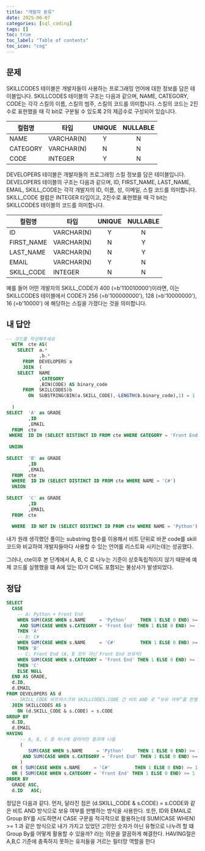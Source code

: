 ```yaml
---
title: "개발자 분류"
date: 2025-06-07
categories: [sql_coding]
tags: []
toc: true
toc_label: "Table of contents"
toc_icon: "cog"
---
```


## 문제


SKILLCODES 테이블은 개발자들이 사용하는 프로그래밍 언어에 대한 정보를 담은 테이블입니다. SKILLCODES 테이블의 구조는 다음과 같으며, NAME, CATEGORY, CODE는 각각 스킬의 이름, 스킬의 범주, 스킬의 코드를 의미합니다. 스킬의 코드는 2진수로 표현했을 때 각 bit로 구분될 수 있도록 2의 제곱수로 구성되어 있습니다.

| 컬럼명    | 타입         | UNIQUE | NULLABLE |
| --------- | ------------ | :----: | :------: |
| NAME      | VARCHAR(N)   |   Y    |    N     |
| CATEGORY  | VARCHAR(N)   |   N    |    N     |
| CODE      | INTEGER      |   Y    |    N     |

DEVELOPERS 테이블은 개발자들의 프로그래밍 스킬 정보를 담은 테이블입니다. DEVELOPERS 테이블의 구조는 다음과 같으며, ID, FIRST_NAME, LAST_NAME, EMAIL, SKILL_CODE는 각각 개발자의 ID, 이름, 성, 이메일, 스킬 코드를 의미합니다. SKILL_CODE 컬럼은 INTEGER 타입이고, 2진수로 표현했을 때 각 bit는 SKILLCODES 테이블의 코드를 의미합니다.

| 컬럼명     | 타입         | UNIQUE | NULLABLE |
| ---------- | ------------ | :----: | :------: |
| ID         | VARCHAR(N)   |   Y    |    N     |
| FIRST_NAME | VARCHAR(N)   |   N    |    Y     |
| LAST_NAME  | VARCHAR(N)   |   N    |    Y     |
| EMAIL      | VARCHAR(N)   |   Y    |    N     |
| SKILL_CODE | INTEGER      |   N    |    N     |


예를 들어 어떤 개발자의 SKILL_CODE가 400 (=b'110010000')이라면, 이는 SKILLCODES 테이블에서 CODE가 256 (=b'100000000'), 128 (=b'10000000'), 16 (=b'10000') 에 해당하는 스킬을 가졌다는 것을 의미합니다.

## 내 답안

~~~sql
-- 코드를 작성해주세요
  WITH  cte AS(
    SELECT  a.*
            ,b.*
      FROM  DEVELOPERS a
      JOIN  (
    SELECT  NAME
            ,CATEGORY
            ,BIN(CODE) AS binary_code
      FROM  SKILLCODES)b
        ON  SUBSTRING(BIN(a.SKILL_CODE),-LENGTH(b.binary_code),1) = 1
            
  )
SELECT  'A' as GRADE
        ,ID
        ,EMAIL
  FROM  cte
 WHERE  ID IN (SELECT DISTINCT ID FROM cte WHERE CATEGORY = 'Front End') and ID IN (SELECT DISTINCT ID FROM cte WHERE NAME = 'Python')
 
 UNION
     
SELECT  'B' as GRADE
        ,ID
        ,EMAIL
  FROM  cte
  WHERE  ID IN (SELECT DISTINCT ID FROM cte WHERE NAME = 'C#')
  UNION
      
SELECT  'C' as GRADE
        ,ID
        ,EMAIL
  FROM  cte
  
  WHERE  ID NOT IN (SELECT DISTINCT ID FROM cte WHERE NAME = 'Python') and ID IN (SELECT DISTINCT ID FROM cte WHERE CATEGORY = 'Front End');
~~~

내가 원래 생각했던 풀이는 substring 함수를 이용해서 비트 단위로 바꾼 code를 skill 코드와 비교하여 개발자들마다 사용할 수 있는 언어를 리스트화 시키는데는 성공했다.

그러나, cte이후 본 단계에서 A, B, C 로 나누는 기준이 상호독립적이지 않기 때문에 예제 코드를 실행했을 떄 A에 있는 ID가 C에도 포함되는 불상사가 발생되었다.

## 정답

~~~sql
SELECT
  CASE
    -- A: Python + Front End
    WHEN SUM(CASE WHEN s.NAME     = 'Python'     THEN 1 ELSE 0 END) >= 1
     AND SUM(CASE WHEN s.CATEGORY = 'Front End' THEN 1 ELSE 0 END) >= 1
    THEN 'A'
    -- B: C#
    WHEN SUM(CASE WHEN s.NAME     = 'C#'         THEN 1 ELSE 0 END) >= 1
    THEN 'B'
    -- C: Front End (A, B 모두 아닌 Front End 보유자)
    WHEN SUM(CASE WHEN s.CATEGORY = 'Front End' THEN 1 ELSE 0 END) >= 1
    THEN 'C'
    ELSE NULL
  END AS GRADE,
  d.ID,
  d.EMAIL
FROM DEVELOPERS AS d
  -- SKILL_CODE 비트마스크와 SKILLCODES.CODE 간 비트 AND 로 “보유 여부”를 판별
  JOIN SKILLCODES AS s
    ON (d.SKILL_CODE & s.CODE) = s.CODE
GROUP BY
  d.ID,
  d.EMAIL
HAVING
     -- A, B, C 중 하나에 걸려야만 결과에 나옴
     (
        SUM(CASE WHEN s.NAME     = 'Python'     THEN 1 ELSE 0 END) >= 1
      AND SUM(CASE WHEN s.CATEGORY = 'Front End' THEN 1 ELSE 0 END) >= 1
     )
  OR ( SUM(CASE WHEN s.NAME     = 'C#'         THEN 1 ELSE 0 END) >= 1 )
  OR ( SUM(CASE WHEN s.CATEGORY = 'Front End' THEN 1 ELSE 0 END) >= 1 )
ORDER BY
  GRADE ASC,
  d.ID   ASC;
~~~

정답은 다음과 같다. 먼저, 달라진 점은 (d.SKILL_CODE & s.CODE) = s.CODE와 같은 비트 AND 방식으로 보유 여부를 판별하는 방식을 사용한다.
또한, ID와 EMAIL로 Group BY를 시도하면서 CASE 구문을 적극적으로 활용하는데 SUM(CASE WHEN) >= 1 과 같은 방식으로 내가 가지고 있었던 고민인
숫자가 아닌 유형으로 나누려 할 떄 Group By를 어떻게 활용할 수 있을까? 라는 의문을 깔끔하게 해결한다. HAVING절은 A,B,C 기준에 충족하지 못하는 유저들을 
거르는 필터망 역할을 한다
